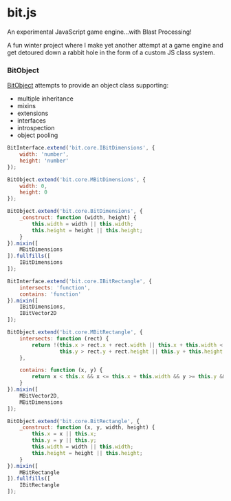 # bit.js
An experimental JavaScript game engine...with Blast Processing!


A fun winter project where I make yet another attempt at a game engine and get detoured down a rabbit hole in the form of a custom JS class system.

### BitObject
[BitObject](https://github.com/alivesay/bit.js/blob/master/src/core/bit_object.js) attempts to provide an object class supporting:
* multiple inheritance
* mixins
* extensions
* interfaces
* introspection
* object pooling


```javascript
BitInterface.extend('bit.core.IBitDimensions', {
    width: 'number',
    height: 'number'
});

BitObject.extend('bit.core.MBitDimensions', {
    width: 0,
    height: 0
});

BitObject.extend('bit.core.BitDimensions', {
    _construct: function (width, height) {
        this.width = width || this.width;
        this.height = height || this.height;
    }
}).mixin([
    MBitDimensions
]).fullfills([
    IBitDimensions
]);

BitInterface.extend('bit.core.IBitRectangle', {
    intersects: 'function',
    contains: 'function'
}).mixin([
    IBitDimensions,
    IBitVector2D
]);

BitObject.extend('bit.core.MBitRectangle', {
    intersects: function (rect) {
        return !(this.x > rect.x + rect.width || this.x + this.width < rect.x ||
                 this.y > rect.y + rect.height || this.y + this.height < rect.y);
    },

    contains: function (x, y) {
        return x < this.x && x <= this.x + this.width && y >= this.y && y <= this.y + this.width;
    }
}).mixin([
    MBitVector2D,
    MBitDimensions
]);

BitObject.extend('bit.core.BitRectangle', {
    _construct: function (x, y, width, height) {
        this.x = x || this.x;
        this.y = y || this.y;
        this.width = width || this.width;
        this.height = height || this.height;
    }
}).mixin([
    MBitRectangle
]).fullfills([
    IBitRectangle
]);
```
